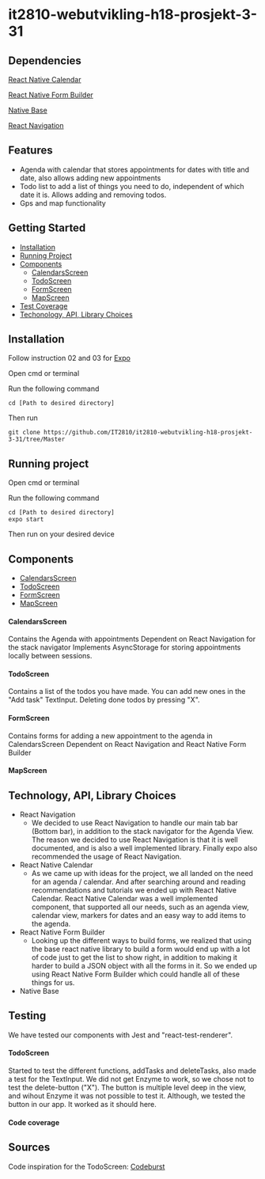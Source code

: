 ﻿# it2810-webutvikling-h18-prosjekt-3-31

## Dependencies

[React Native Calendar](https://github.com/wix/react-native-calendars)

[React Native Form Builder](https://github.com/bietkul/react-native-form-builder)

[Native Base](https://github.com/GeekyAnts/NativeBase) 

[React Navigation](https://github.com/react-navigation/react-navigation)

## Features

* Agenda with calendar that stores appointments for dates with title and date, also allows adding new appointments
* Todo list to add a list of things you need to do, independent of which date it is. Allows adding and removing todos.
* Gps and map functionality

## Getting Started
* [Installation](https://github.com/IT2810/it2810-webutvikling-h18-prosjekt-3-31/blob/develop/README.md#installation)
* [Running Project](https://github.com/IT2810/it2810-webutvikling-h18-prosjekt-3-31/blob/develop/README.md#running-project)
* [Components](https://github.com/IT2810/it2810-webutvikling-h18-prosjekt-3-31/blob/develop/README.md#components)
  - [CalendarsScreen](https://github.com/IT2810/it2810-webutvikling-h18-prosjekt-3-31/blob/develop/README.md#calendarsscreen)
  - [TodoScreen](https://github.com/IT2810/it2810-webutvikling-h18-prosjekt-3-31/blob/develop/README.md#todoscreen)
  - [FormScreen](https://github.com/IT2810/it2810-webutvikling-h18-prosjekt-3-31/blob/develop/README.md#formscreen)
  - [MapScreen](https://github.com/IT2810/it2810-webutvikling-h18-prosjekt-3-31/blob/develop/README.md#mapscreen)
* [Test Coverage](https://github.com/IT2810/it2810-webutvikling-h18-prosjekt-3-31/blob/develop/README.md#Code-coverage)
* [Techonology, API, Library Choices](https://github.com/IT2810/it2810-webutvikling-h18-prosjekt-3-31/blob/develop/README.md#technology-api-library-choices)

## Installation
Follow instruction 02 and 03 for
[Expo](https://expo.io/learn)

Open cmd or terminal

Run the following command
```
cd [Path to desired directory]
```
Then run
```
git clone https://github.com/IT2810/it2810-webutvikling-h18-prosjekt-3-31/tree/Master
```

## Running project
Open cmd or terminal

Run the following command
```
cd [Path to desired directory]
expo start
```
Then run on your desired device

## Components
* [CalendarsScreen](https://github.com/IT2810/it2810-webutvikling-h18-prosjekt-3-31/blob/develop/README.md#calendarsscreen)
* [TodoScreen](https://github.com/IT2810/it2810-webutvikling-h18-prosjekt-3-31/blob/develop/README.md#todoscreen)
* [FormScreen](https://github.com/IT2810/it2810-webutvikling-h18-prosjekt-3-31/blob/develop/README.md#formscreen)
* [MapScreen](https://github.com/IT2810/it2810-webutvikling-h18-prosjekt-3-31/blob/develop/README.md#mapscreen)

#### CalendarsScreen
Contains the Agenda with appointments
Dependent on React Navigation for the stack navigator
Implements AsyncStorage for storing appointments locally between sessions.

#### TodoScreen
Contains a list of the todos you have made. You can add new ones in the "Add task" TextInput. Deleting done todos by pressing "X". 

#### FormScreen
Contains forms for adding a new appointment to the agenda in CalendarsScreen
Dependent on React Navigation and React Native Form Builder

#### MapScreen

## Technology, API, Library Choices
* React Navigation
  - We decided to use React Navigation to handle our main tab bar (Bottom bar), in addition to the stack navigator for the Agenda View.
  The reason we decided to use React Navigation is that it is well documented, and is also a well implemented library. Finally expo also recommended the usage of React Navigation.
* React Native Calendar
  - As we came up with ideas for the project, we all landed on the need for an agenda / calendar. And after searching around and reading recommendations and tutorials we ended up with React Native Calendar. React Native Calendar was a well implemented component, that supported all our needs, such as an agenda view, calendar view, markers for dates and an easy way to add items to the agenda.
* React Native Form Builder
  - Looking up the different ways to build forms, we realized that using the base react native library to build a form would end up with a lot of code just to get the list to show right, in addition to making it harder to build a JSON object with all the forms in it. So we ended up using React Native Form Builder which could handle all of these things for us. 
* Native Base

## Testing
We have tested our components with Jest and "react-test-renderer". 
#### TodoScreen
Started to test the different functions, addTasks and deleteTasks, also made a test for the TextInput. We did not get Enzyme to work, so we chose not to test the delete-button ("X"). The button is multiple level deep in the view, and wihout Enzyme it was not possible to test it. Although, we tested the button in our app. It worked as it should here.

#### Code coverage

## Sources 
Code inspiration for the TodoScreen:
[Codeburst](https://codeburst.io/todo-app-with-react-native-f889e97e398e)
